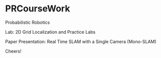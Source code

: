 # PRCourseWork
Probabilistic Robotics

Lab: 2D Grid Localization and Practice Labs

Paper Presentation: Real Time SLAM with a Single Camera (Mono-SLAM)

Cheers!
